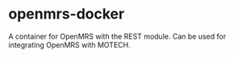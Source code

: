 # openmrs-docker
A container for OpenMRS with the REST module. Can be used for integrating OpenMRS with MOTECH.
